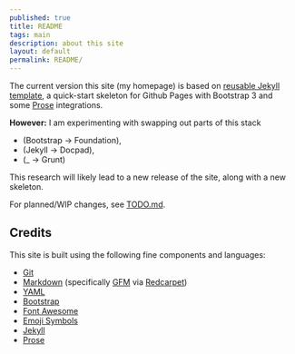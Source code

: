 ```yaml
---
published: true
title: README
tags: main
description: about this site
layout: default
permalink: README/
---
```


The current version this site (my homepage) is based on [reusable Jekyll template](https://github.com/edrex/reusable-jekyll-site), a quick-start skeleton for Github Pages with Bootstrap 3 and some [Prose](http://prose.io/) integrations. 

**However:** I  am experimenting with swapping out parts of this stack

 - (Bootstrap → Foundation),
 - (Jekyll → Docpad),
 - (_ → Grunt)

This research will likely lead to a new release of the site, along with a new skeleton.

For planned/WIP changes, see [TODO.md](/TODO).


## Credits

This site is built using the following fine components and languages: 

 * [Git](http://git-scm.com/)
 * [Markdown](http://daringfireball.net/projects/markdown/) (specifically [GFM](http://github.github.com/github-flavored-markdown/) via [Redcarpet](https://github.com/vmg/redcarpet))
 * [YAML](http://yaml.org/)
 * [Bootstrap](http://getbootstrap.com/)
 * [Font Awesome](https://fortawesome.github.io/Font-Awesome/)
 * [Emoji Symbols](http://emojisymbols.com/)
 * [Jekyll](http://jekyllrb.com/docs/home/)
 * [Prose](http://prose.io/)

